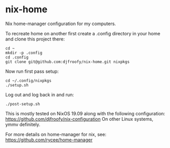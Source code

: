 # nix-home
Nix home-manager configuration for my computers.

To recreate home on another first create a .config directory in your home and clone
this project there:

    cd ~
    mkdir -p .config
    cd .config
    git clone git@github.com:djfroofy/nix-home.git nixpkgs

Now run first pass setup:

    cd ~/.config/nixpkgs
    ./setup.sh

Log out and log back in and run:

    ./post-setup.sh

This is mostly tested on NixOS 19.09 along with the following configuration: https://github.com/djfroofy/nix-configuration
On other Linux systems, ymmv definitely.

For more details on home-manager for nix, see: https://github.com/rycee/home-manager
